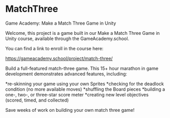 # MatchThree
Game Academy: Make a Match Three Game in Unity

Welcome, this project is a game built in our Make a Match Three Game in Unity course, available through the GameAcademy.school.

You can find a link to enroll in the course here:

https://gameacademy.school/project/match-three/

Build a full-featured match-three game.  This 15+ hour marathon in game development demonstrates advanced features, including:

*re-skinning your game using your own Sprites
*checking for the deadlock condition (no more available moves)
*shuffling the Board pieces
*building a one-, two-, or three-star score meter
*creating new level objectives (scored, timed, and collected) 

Save weeks of work on building your own match three game! 
